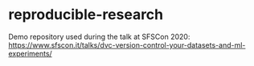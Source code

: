 # reproducible-research

Demo repository used during the talk at SFSCon 2020: https://www.sfscon.it/talks/dvc-version-control-your-datasets-and-ml-experiments/
